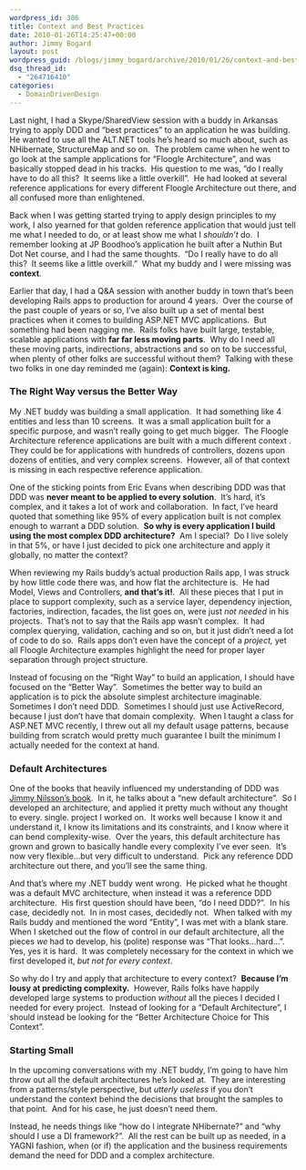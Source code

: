 ```yaml
---
wordpress_id: 386
title: Context and Best Practices
date: 2010-01-26T14:25:47+00:00
author: Jimmy Bogard
layout: post
wordpress_guid: /blogs/jimmy_bogard/archive/2010/01/26/context-and-best-practices.aspx
dsq_thread_id:
  - "264716410"
categories:
  - DomainDrivenDesign
---
```

Last night, I had a Skype/SharedView session with a buddy in Arkansas trying to apply DDD and “best practices” to an application he was building.&#160; He wanted to use all the ALT.NET tools he’s heard so much about, such as NHibernate, StructureMap and so on.&#160; The problem came when he went to go look at the sample applications for “Floogle Architecture”, and was basically stopped dead in his tracks.&#160; His question to me was, “do I really have to do all this?&#160; It seems like a little overkill”.&#160; He had looked at several reference applications for every different Floogle Architecture out there, and all confused more than enlightened.

Back when I was getting started trying to apply design principles to my work, I also yearned for that golden reference application that would just tell me what I needed to do, or at least show me what I _shouldn’t_ do.&#160; I remember looking at JP Boodhoo’s application he built after a Nuthin But Dot Net course, and I had the same thoughts.&#160; “Do I really have to do all this?&#160; It seems like a little overkill.”&#160; What my buddy and I were missing was **context**.

Earlier that day, I had a Q&A session with another buddy in town that’s been developing Rails apps to production for around 4 years.&#160; Over the course of the past couple of years or so, I’ve also built up a set of mental best practices when it comes to building ASP.NET MVC applications.&#160; But something had been nagging me.&#160; Rails folks have built large, testable, scalable applications with **far far less moving parts**.&#160; Why do I need all these moving parts, indirections, abstractions and so on to be successful, when plenty of other folks are successful without them?&#160; Talking with these two folks in one day reminded me (again): **Context is king.**

### The Right Way versus the Better Way

My .NET buddy was building a small application.&#160; It had something like 4 entities and less than 10 screens.&#160; It was a small application built for a specific purpose, and wasn’t really going to get much bigger.&#160; The Floogle Architecture reference applications are built with a much different context .&#160; They could be for applications with hundreds of controllers, dozens upon dozens of entities, and very complex screens.&#160; However, all of that context is missing in each respective reference application.

One of the sticking points from Eric Evans when describing DDD was that DDD was **never meant to be applied to every solution**.&#160; It’s hard, it’s complex, and it takes a lot of work and collaboration.&#160; In fact, I’ve heard quoted that something like 95% of every application built is not complex enough to warrant a DDD solution.&#160; **So why is every application I build using the most complex DDD architecture?**&#160; Am I special?&#160; Do I live solely in that 5%, or have I just decided to pick one architecture and apply it globally, no matter the context?

When reviewing my Rails buddy’s actual production Rails app, I was struck by how little code there was, and how flat the architecture is.&#160; He had Model, Views and Controllers, **and that’s it!**.&#160; All these pieces that I put in place to support complexity, such as a service layer, dependency injection, factories, indirection, facades, the list goes on, were just _not needed_ in his projects.&#160; That’s not to say that the Rails app wasn’t complex.&#160; It had complex querying, validation, caching and so on, but it just didn’t need a lot of code to do so.&#160; Rails apps don’t even have the concept of a _project,_ yet all Floogle Architecture examples highlight the need for proper layer separation through project structure.

Instead of focusing on the “Right Way” to build an application, I should have focused on the “Better Way”.&#160; Sometimes the better way to build an application is to pick the absolute simplest architecture imaginable.&#160; Sometimes I don’t need DDD.&#160; Sometimes I should just use ActiveRecord, because I just don’t have that domain complexity.&#160; When I taught a class for ASP.NET MVC recently, I threw out all my default usage patterns, because building from scratch would pretty much guarantee I built the minimum I actually needed for the context at hand.

### Default Architectures

One of the books that heavily influenced my understanding of DDD was [Jimmy Nilsson’s book](http://www.amazon.com/Applying-Domain-Driven-Design-Patterns-Examples/dp/0321268202).&#160; In it, he talks about a “new default architecture”.&#160; So I developed an architecture, and applied it pretty much without any thought to every. single. project I worked on.&#160; It works well because I know it and understand it, I know its limitations and its constraints, and I know where it can bend complexity-wise.&#160; Over the years, this default architecture has grown and grown to basically handle every complexity I’ve ever seen.&#160; It’s now very flexible…but very difficult to understand.&#160; Pick any reference DDD architecture out there, and you’ll see the same thing.

And that’s where my .NET buddy went wrong.&#160; He picked what he thought was a default MVC architecture, when instead it was a reference DDD architecture.&#160; His first question should have been, “do I need DDD?”.&#160; In his case, decidedly not.&#160; In in most cases, decidedly not.&#160; When talked with my Rails buddy and mentioned the word “Entity”, I was met with a blank stare.&#160; When I sketched out the flow of control in our default architecture, all the pieces _we_ had to develop, his (polite) response was “That looks…hard…”.&#160; Yes, yes it is hard.&#160; It was completely necessary for the context in which we first developed it, _but not for every context_.

So why do I try and apply that architecture to every context?&#160; **Because I’m lousy at predicting complexity.**&#160; However, Rails folks have happily developed large systems to production _without_ all the pieces I decided I needed for every project.&#160; Instead of looking for a “Default Architecture”, I should instead be looking for the “Better Architecture Choice for This Context”.

### Starting Small

In the upcoming conversations with my .NET buddy, I’m going to have him throw out all the default architectures he’s looked at.&#160; They are interesting from a patterns/style perspective, but _utterly useless_ if you don’t understand the context behind the decisions that brought the samples to that point.&#160; And for his case, he just doesn’t need them.

Instead, he needs things like “how do I integrate NHibernate?” and “why should I use a DI framework?”.&#160; All the rest can be built up as needed, in a YAGNI fashion, when (or if) the application and the business requirements demand the need for DDD and a complex architecture.